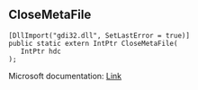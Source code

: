 ## CloseMetaFile

```
[DllImport("gdi32.dll", SetLastError = true)]
public static extern IntPtr CloseMetaFile(
   IntPtr hdc
);
```

Microsoft documentation: [Link](https://docs.microsoft.com/en-us/windows/win32/api/wingdi/nf-wingdi-closemetafile)
